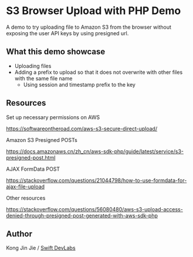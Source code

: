 # S3 Browser Upload with PHP Demo

A demo to try uploading file to Amazon S3 from the browser without exposing the user API keys by using presigned url.

## What this demo showcase

- Uploading files
- Adding a prefix to upload so that it does not overwrite with other files with the same file name
    - Using session and timestamp prefix to the key

## Resources

Set up necessary permissions on AWS

https://softwareontheroad.com/aws-s3-secure-direct-upload/

Amazon S3 Presigned POSTs

https://docs.amazonaws.cn/zh_cn/aws-sdk-php/guide/latest/service/s3-presigned-post.html

AJAX FormData POST

https://stackoverflow.com/questions/21044798/how-to-use-formdata-for-ajax-file-upload

Other resources

https://stackoverflow.com/questions/56080480/aws-s3-upload-access-denied-through-presigned-post-generated-with-aws-sdk-php

## Author

Kong Jin Jie / [Swift DevLabs](https://www.swiftdev.sg/)
